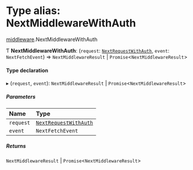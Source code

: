 # Type alias: NextMiddlewareWithAuth

[middleware](../modules/middleware.md).NextMiddlewareWithAuth

Ƭ **NextMiddlewareWithAuth**: (`request`: [`NextRequestWithAuth`](../interfaces/middleware.NextRequestWithAuth.md), `event`: `NextFetchEvent`) => `NextMiddlewareResult` \| `Promise`<`NextMiddlewareResult`\>

#### Type declaration

▸ (`request`, `event`): `NextMiddlewareResult` \| `Promise`<`NextMiddlewareResult`\>

##### Parameters

| Name | Type |
| :------ | :------ |
| `request` | [`NextRequestWithAuth`](../interfaces/middleware.NextRequestWithAuth.md) |
| `event` | `NextFetchEvent` |

##### Returns

`NextMiddlewareResult` \| `Promise`<`NextMiddlewareResult`\>
